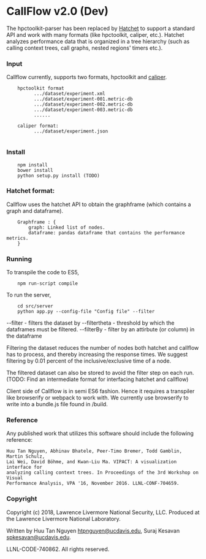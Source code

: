 CallFlow v2.0 (Dev)
============

The hpctoolkit-parser has been replaced by [Hatchet](www.github.com/LLNL/hatchet) to support a standard API and work with many formats (like hpctoolkit, caliper, etc.). Hatchet analyzes performance data that is organized in a tree hierarchy (such as calling context trees, call graphs, nested regions' timers etc.).

### Input

Callflow currently, supports two formats, hpctoolkit and [caliper](www.github.com/LLNL/caliper).

```
	hpctoolkit format
		  .../dataset/experiment.xml
	      .../dataset/experiment-001.metric-db
		  .../dataset/experiment-002.metric-db
		  .../dataset/experiment-003.metric-db
		  ......
		  
	caliper format:
		  .../dataset/experiment.json
	
```

### Install 

```
	npm install
	bower install
	python setup.py install (TODO)

```

### Hatchet format: 

Callflow uses the hatchet API to obtain the graphframe (which contains a graph and dataframe). 

``` 
	Graphframe : {
		graph: Linked list of nodes.
		dataframe: pandas dataframe that contains the performance metrics.
	}
```

### Running 
To transpile the code to ES5,

```
    npm run-script compile
```
        
To run the server, 

```    
    cd src/server
	python app.py --config-file "Config file" --filter
```

--filter - filters the dataset by 
--filtertheta  - threshold by which the dataframes must be filtered. 
--filterBy - filter by an attirbute (or column) in the dataframe

Filtering the dataset reduces the number of nodes both hatchet and callflow has to process, and thereby increasing the response times. We suggest filtering by 0.01 percent of the inclusive/exclusive time of a node. 

The filtered dataset can also be stored to avoid the filter step on each run. (TODO: Find an intermediate format for interfacing hatchet and callflow)

Client side of Callflow is in semi ES6 fashion. Hence it requires a transpiler like browserify or webpack to work with. We currently use browserify to write into a bundle.js file found in /build.

### Reference

Any published work that utilizes this software should include the following
reference:

```
Huu Tan Nguyen, Abhinav Bhatele, Peer-Timo Bremer, Todd Gamblin, Martin Schulz,
Lai Wei, David Böhme, and Kwan-Liu Ma. VIPACT: A visualization interface for
analyzing calling context trees. In Proceedings of the 3rd Workshop on Visual
Performance Analysis, VPA '16, November 2016. LLNL-CONF-704659.
```

### Copyright

Copyright (c) 2018, Lawrence Livermore National Security, LLC.
Produced at the Lawrence Livermore National Laboratory.

Written by Huu Tan Nguyen <htpnguyen@ucdavis.edu>, Suraj Kesavan <spkesavan@ucdavis.edu>.



LLNL-CODE-740862. All rights reserved.

